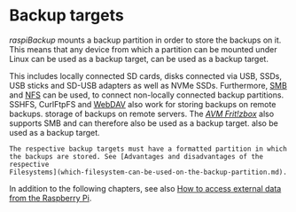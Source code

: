 # Backup targets

*raspiBackup* mounts a backup partition in order to store the backups on it.
This means that any device from which a partition can be mounted under Linux can be used as a backup target,
can be used as a backup target.

This includes locally connected SD cards,
disks connected via USB, SSDs,
USB sticks and SD-USB adapters as well as NVMe SSDs.
Furthermore, [SMB](smb-as-backuptarget.md) and [NFS](nfs-as-backuptarget.md) can be used,
to connect non-locally connected backup partitions.
SSHFS, CurlFtpFS and [WebDAV](webdav-as-backuptarget.md) also work for storing backups on remote backups.
storage of backups on remote servers.
The [*AVM Frit!zbox*](avm-fritzbox-as-backuptarget.md) also supports SMB and can therefore also be used as a backup target.
also be used as a backup target.

```admonish info title="Filesystems"
The respective backup targets must have a formatted partition in which the backups are stored. See [Advantages and disadvantages of the respective
Filesystems](which-filesystem-can-be-used-on-the-backup-partition.md).
```

In addition to the following chapters, see also [How to access external data from the Raspberry Pi](https://linux-tips-and-tricks.de/de/13-raspberry/423-wie-kann-man-von-der-pi-unter-linux-auf-externe-daten-zugreifen).

[.status]: translated
